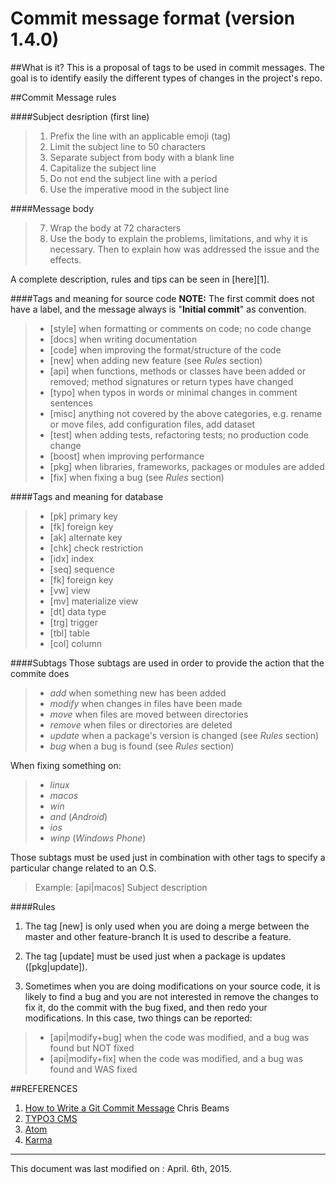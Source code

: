 Commit message format (version 1.4.0)
===================

##What is it?
This is a proposal of tags to be used in commit messages. The goal is to identify easily the different types of changes in the project's repo.

##Commit Message rules

####Subject desription (first line)
>1. Prefix the line with an applicable emoji (tag)
>2. Limit the subject line to 50 characters
>3. Separate subject from body with a blank line
>4. Capitalize the subject line
>5. Do not end the subject line with a period
>6. Use the imperative mood in the subject line

####Message body
>7. Wrap the body at 72 characters
>8. Use the body to explain the problems, limitations, and why it is necessary. Then to explain how was addressed the issue and the effects.

A complete description, rules and tips can be seen in [here][1].

####Tags and meaning for source code
**NOTE:** The first commit does not have a label, and the message always is "**Initial commit**" as convention.

>* [style] when formatting or comments on code; no code change
>* [docs] when writing documentation
>* [code] when improving the format/structure of the code
>* [new] when adding new feature (see *Rules* section)
>* [api] when functions, methods or classes have been added or removed; method signatures or return types have changed
>* [typo] when typos in words or minimal changes in comment sentences
>* [misc] anything not covered by the above categories, e.g. rename or move files, add configuration files, add dataset
>* [test] when adding tests, refactoring tests; no production code change
>* [boost] when improving performance
>* [pkg] when libraries, frameworks, packages  or modules are added
>* [fix] when fixing a bug (see *Rules* section)

####Tags and meaning for database
>* [pk] primary key
>* [fk] foreign key
>* [ak] alternate key
>* [chk] check restriction
>* [idx] index
>* [seq] sequence
>* [fk] foreign key
>* [vw] view
>* [mv] materialize view
>* [dt] data type
>* [trg] trigger
>* [tbl] table
>* [col] column

####Subtags
Those subtags are used in order to provide the action that the commite does
>* *add* when something new has been added
>* *modify* when changes in files have been made
>* *move* when files are moved between directories
>* *remove* when files or directories are deleted
>* *update* when a package's version is changed (see *Rules* section)
>* *bug* when a bug is found (see *Rules* section)

When fixing something on:
>* *linux*
>* *macos*
>* *win*
>* *and* (*Android*)
>* *ios*
>* *winp* (*Windows Phone*)

Those subtags must be used just in combination with other tags to specify a particular change related to an O.S.
>Example:
>  [api|macos] Subject description

####Rules
1. The tag [new] is only used when you are doing a merge between the master and other feature-branch It is used to describe a feature.

2. The tag [update] must be used just when a package is updates ([pkg|update]).

3. Sometimes when you are doing modifications on your source code, it is likely to find a bug and you are not interested in remove the changes to fix it, do the commit with the bug fixed, and then redo your modifications. In this case, two things can be reported:

>+ [api|modify+bug] when the code was modified, and a bug was found but NOT fixed
>+ [api|modify+fix] when the code was modified, and a bug was found and WAS fixed



##REFERENCES

1. [How to Write a Git Commit Message](http://chris.beams.io/posts/git-commit/#why-not-how) Chris Beams
2. [TYPO3 CMS](http://wiki.typo3.org/CommitMessage_Format_(Git))
3. [Atom](https://atom.io/docs/v0.186.0/contributing)
4. [Karma](http://karma-runner.github.io/0.8/dev/git-commit-msg.html)

-------------
This document was last modified on : April. 6th, 2015.
